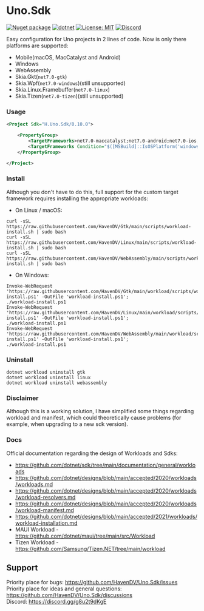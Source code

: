 # Uno.Sdk

[![Nuget package](https://img.shields.io/nuget/vpre/H.Uno.Sdk)](https://www.nuget.org/packages/H.Uno.Sdk/)
[![dotnet](https://github.com/HavenDV/Uno.Sdk/actions/workflows/dotnet.yml/badge.svg?branch=main)](https://github.com/HavenDV/Uno.Sdk/actions/workflows/dotnet.yml)
[![License: MIT](https://img.shields.io/github/license/HavenDV/Uno.Sdk)](https://github.com/HavenDV/Uno.Sdk/blob/main/LICENSE.txt)
[![Discord](https://img.shields.io/discord/1115206893015662663?label=Discord&logo=discord&logoColor=white&color=d82679)](https://discord.gg/Ca2xhfBf3v)

Easy configuration for Uno projects in 2 lines of code.
Now is only there platforms are supported:
- Mobile(macOS, MacCatalyst and Android)
- Windows
- WebAssembly
- Skia.Gkt(`net7.0-gtk`)
- Skia.Wpf(`net7.0-windows`)(still unsupported)
- Skia.Linux.Framebuffer(`net7.0-linux`)
- Skia.Tizen(`net7.0-tizen`)(still unsupported)

### Usage
```xml
<Project Sdk="H.Uno.Sdk/0.10.0">

    <PropertyGroup>
        <TargetFrameworks>net7.0-maccatalyst;net7.0-android;net7.0-ios;net7.0-gtk;net7.0-webassembly</TargetFrameworks>
        <TargetFrameworks Condition="$([MSBuild]::IsOSPlatform('windows'))">$(TargetFrameworks);net7.0-windows10.0.19041.0</TargetFrameworks>
    </PropertyGroup>

</Project>
```

### Install
Although you don't have to do this, full support for the custom target framework requires installing the appropriate workloads:
- On Linux / macOS:
```
curl -sSL https://raw.githubusercontent.com/HavenDV/Gtk/main/scripts/workload-install.sh | sudo bash
curl -sSL https://raw.githubusercontent.com/HavenDV/Linux/main/scripts/workload-install.sh | sudo bash
curl -sSL https://raw.githubusercontent.com/HavenDV/WebAssembly/main/scripts/workload-install.sh | sudo bash
```
- On Windows:
```
Invoke-WebRequest 'https://raw.githubusercontent.com/HavenDV/Gtk/main/workload/scripts/workload-install.ps1' -OutFile 'workload-install.ps1';
./workload-install.ps1
Invoke-WebRequest 'https://raw.githubusercontent.com/HavenDV/Linux/main/workload/scripts/workload-install.ps1' -OutFile 'workload-install.ps1';
./workload-install.ps1
Invoke-WebRequest 'https://raw.githubusercontent.com/HavenDV/WebAssembly/main/workload/scripts/workload-install.ps1' -OutFile 'workload-install.ps1';
./workload-install.ps1
```

### Uninstall
```
dotnet workload uninstall gtk
dotnet workload uninstall linux
dotnet workload uninstall webassembly
```

### Disclaimer
Although this is a working solution, I have simplified some things regarding workload and manifest,
which could theoretically cause problems (for example, when upgrading to a new sdk version).  

### Docs
Official documentation regarding the design of Workloads and Sdks:
- https://github.com/dotnet/sdk/tree/main/documentation/general/workloads
- https://github.com/dotnet/designs/blob/main/accepted/2020/workloads/workloads.md
- https://github.com/dotnet/designs/blob/main/accepted/2020/workloads/workload-resolvers.md
- https://github.com/dotnet/designs/blob/main/accepted/2020/workloads/workload-manifest.md
- https://github.com/dotnet/designs/blob/main/accepted/2021/workloads/workload-installation.md
- MAUI Workload - https://github.com/dotnet/maui/tree/main/src/Workload
- Tizen Workload - https://github.com/Samsung/Tizen.NET/tree/main/workload

## Support

Priority place for bugs: https://github.com/HavenDV/Uno.Sdk/issues  
Priority place for ideas and general questions: https://github.com/HavenDV/Uno.Sdk/discussions  
Discord: https://discord.gg/g8u2t9dKgE  
